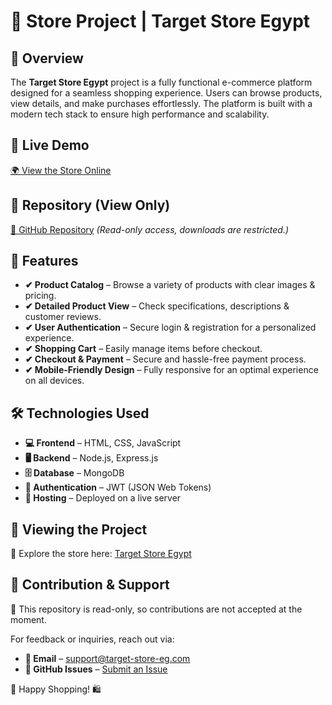 # 🛒 Store Project | Target Store Egypt

## 🌟 Overview
The **Target Store Egypt** project is a fully functional e-commerce platform designed for a seamless shopping experience. Users can browse products, view details, and make purchases effortlessly. The platform is built with a modern tech stack to ensure high performance and scalability.

## 🔗 Live Demo
[🌍 View the Store Online](https://target-store-eg.com)

## 📂 Repository (View Only)
[🔗 GitHub Repository](https://github.com/YousefAyman125/Store) *(Read-only access, downloads are restricted.)*

## 🚀 Features
- **✔ Product Catalog** – Browse a variety of products with clear images & pricing.
- **✔ Detailed Product View** – Check specifications, descriptions & customer reviews.
- **✔ User Authentication** – Secure login & registration for a personalized experience.
- **✔ Shopping Cart** – Easily manage items before checkout.
- **✔ Checkout & Payment** – Secure and hassle-free payment process.
- **✔ Mobile-Friendly Design** – Fully responsive for an optimal experience on all devices.

## 🛠 Technologies Used
- **💻 Frontend** – HTML, CSS, JavaScript
- **🖥 Backend** – Node.js, Express.js
- **🗄 Database** – MongoDB
- **🔐 Authentication** – JWT (JSON Web Tokens)
- **🚀 Hosting** – Deployed on a live server

## 👀 Viewing the Project
🔎 Explore the store here: [Target Store Egypt](https://target-store-eg.com)

## 💬 Contribution & Support
📌 This repository is read-only, so contributions are not accepted at the moment.

For feedback or inquiries, reach out via:
- **📧 Email** – [support@target-store-eg.com](mailto:support@target-store-eg.com)
- **🐞 GitHub Issues** – [Submit an Issue](https://github.com/YousefAyman125/Store/issues)

🚀 Happy Shopping! 🛍
